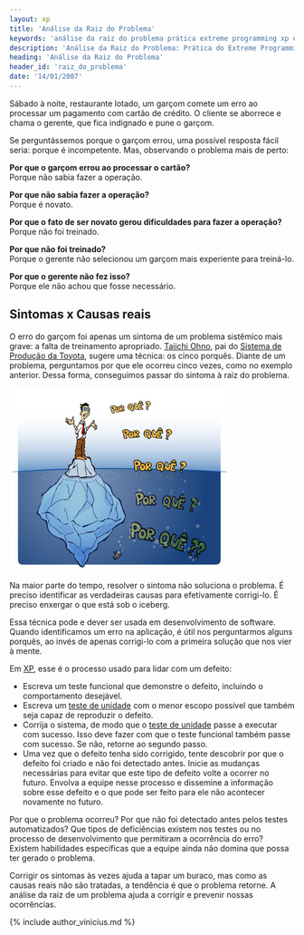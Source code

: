 ```yaml
---
layout: xp
title: 'Análise da Raiz do Problema'
keywords: 'análise da raiz do problema prática extreme programming xp extrema'
description: 'Análise da Raiz do Problema: Prática do Extreme Programming (XP)'
heading: 'Análise da Raiz do Problema'
header_id: 'raiz_do_problema'
date: '14/01/2007'
---
```


Sábado à noite, restaurante lotado, um garçom comete um erro ao processar um pagamento com cartão de crédito. O cliente se aborrece e chama o gerente, que fica indignado e pune o garçom. 

Se perguntássemos porque o garçom errou, uma possível resposta fácil seria: porque é incompetente. Mas, observando o problema mais de perto:

**Por que o garçom errou ao processar o cartão?**  
Porque não sabia fazer a operação.

**Por que não sabia fazer a operação?**   
Porque é novato.

**Por que o fato de ser novato gerou dificuldades para fazer a operação?**  
Porque não foi treinado.

**Por que não foi treinado?**  
Porque o gerente não selecionou um garçom mais experiente para treiná-lo.

**Por que o gerente não fez isso?**  
Porque ele não achou que fosse necessário.

## Sintomas x Causas reais ##

O erro do garçom foi apenas um sintoma de um problema sistêmico mais grave: a falta de treinamento apropriado. [Taiichi Ohno][to], pai do [Sistema de Produção da Toyota][jit], sugere uma técnica: os cinco porquês. Diante de um problema, perguntamos por que ele ocorreu cinco vezes, como no exemplo anterior. Dessa forma, conseguimos passar do sintoma à raiz do problema. 

![Análise da Raiz do Problema](/images/xp/praticas/raiz_problema/raiz-do-problema.jpg "Análise da Raiz do Problema")

Na maior parte do tempo, resolver o sintoma não soluciona o problema. É preciso identificar as verdadeiras causas para efetivamente corrigi-lo. É preciso enxergar o que está sob o iceberg.

Essa técnica pode e dever ser usada em desenvolvimento de software. Quando identificamos um erro na aplicação, é útil nos perguntarmos alguns porquês, ao invés de apenas corrigi-lo com a primeira solução que nos vier à mente.

Em [XP][], esse é o processo usado para lidar com um defeito:

* Escreva um teste funcional que demonstre o defeito, incluindo o comportamento desejável. 
* Escreva um [teste de unidade][tdd] com o menor escopo possível que também seja capaz de reproduzir o defeito.
* Corrija o sistema, de modo que o [teste de unidade][tdd] passe a executar com sucesso. Isso deve fazer com que o teste funcional também passe com sucesso. Se não, retorne ao segundo passo.
* Uma vez que o defeito tenha sido corrigido, tente descobrir por que o defeito foi criado e não foi detectado antes. Inicie as mudanças necessárias para evitar que este tipo de defeito volte a ocorrer no futuro. Envolva a equipe nesse processo e dissemine a informação sobre esse defeito e o que pode ser feito para ele não acontecer novamente no futuro.

Por que o problema ocorreu? Por que não foi detectado antes pelos testes automatizados? Que tipos de deficiências existem nos testes ou no processo de desenvolvimento que permitiram a ocorrência do erro? Existem habilidades específicas que a equipe ainda não domina que possa ter gerado o problema.

Corrigir os sintomas às vezes ajuda a tapar um buraco, mas como as causas reais não são tratadas, a tendência é que o problema retorne. A análise da raiz de um problema ajuda a corrigir e prevenir nossas ocorrências.

{% include author_vinicius.md %}

[to]:	http://pt.wikipedia.org/wiki/Taiichi_Ohno
[jit]:	http://pt.wikipedia.org/wiki/Sistema_Toyota_de_Produção
[XP]:	/xp
[tdd]:	/xp/praticas/tdd